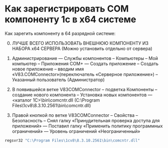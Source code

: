 # Как зарегистрировать COM компоненту 1с в х64 системе

Как зарегить компоненту в 64 разрядной системе:

0) ЛУЧШЕ ВСЕГО ИСПОЛЬЗОВАТЬ ВНЕШНЮЮ КОМПОНЕНТУ ИЗ НАБОРА х64 СЕРВЕРА
(Можно установить отдельно от сервера)

1) Администрирование — Службы компонентов – Компьютеры – Мой компьютер
– Приложения COM+ — Создать приложение – Создать новое приложение
– вводим имя «V83.COMConnector»(переключатель «Серверное приложение»)
– Указанный пользователь (Администратор)

2) В появившейся ветке V83COMConnector – подветка Компоненты
– создание нового компонента – Установка новых компонентов
— <каталог 1С>\bin\comcntr.dll
(C:\Program Files\1cv8\8.3.10.2561\bin\comcntr.dll)

3) Правой кнопкой по ветке V83COMConnector – Свойства
– Безопасность – Снял галку «Принудительная проверка доступа для приложений»
— Поставил галку «Применить политику программных ограничений»
— Уровень ограничений «Неограниченный»

```powershell
regsvr32 "C:\Program Files\1cv8\8.3.10.2561\bin\comcntr.dll"
```

